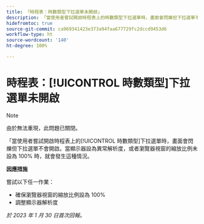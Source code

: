 ```yaml
---
title: 「時程表：時數類型下拉選單未開啟」
description: 「當使用者嘗試開啟時程表上的時數類型下拉選單時，畫面會閃爍但下拉選單不會開啟。當顯示器設為異常解析度，或者瀏覽器視窗的縮放比例未設為 100% 時，就會發生這種情況。」
hidefromtoc: true
source-git-commit: ca969341423e373a94faa677729fc2dccd9453d6
workflow-type: ht
source-wordcount: '140'
ht-degree: 100%

---
```



# 時程表：[!UICONTROL 時數類型]下拉選單未開啟

>[!NOTE]
>
>由於無法重現，此問題已關閉。

「當使用者嘗試開啟時程表上的[!UICONTROL 時數類型]下拉選單時，畫面會閃爍但下拉選單不會開啟。當顯示器設為異常解析度，或者瀏覽器視窗的縮放比例未設為 100% 時，就會發生這種情況。

**因應措施**

嘗試以下任一作業：

* 確保瀏覽器視窗的縮放比例設為 100%
* 調整顯示器解析度

_於 2023 年 1 月 30 日首次回報。_

